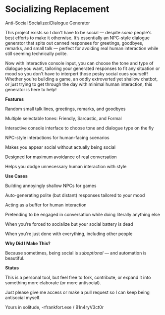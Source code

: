 # Socializing Replacement
Anti-Social Socializer/Dialogue Generator

This project exists so I don't have to be social — despite *some* people's best efforts to make it otherwise.
It’s essentially an NPC-style dialogue generator that spits out canned responses for greetings, goodbyes, remarks, and small talk — perfect for avoiding real human interaction while still seeming technically polite.

Now with interactive console input, you can choose the tone and type of dialogue you want, tailoring your generated responses to fit any situation or mood so you don't have to interpert those pesky social cues yourself! Whether you're building a game, an oddly extroverted yet shallow chatbot, or just trying to get through the day with minimal human interaction, this generator is here to help!

**Features**

  Random small talk lines, greetings, remarks, and goodbyes

  Multiple selectable tones: Friendly, Sarcastic, and Formal

  Interactive console interface to choose tone and dialogue type on the fly

  NPC-style interactions for human-facing scenarios

  Makes you appear social without actually being social

  Designed for maximum avoidance of real conversation

  Helps you dodge unnecessary human interaction with style

**Use Cases**

  Building annoyingly shallow NPCs for games 

  Auto-generating polite (but distant) responses tailored to your mood

  Acting as a buffer for human interaction

  Pretending to be engaged in conversation while doing literally anything else

  When you’re forced to socialize but your social battery is dead

  When you're just done with everything, including other people


**Why Did I Make This?**

  Because sometimes, being social is *suboptional* — and automation is beautiful.

**Status**

  This is a personal tool, but feel free to fork, contribute, or expand it into something more elaborate (or more antisocial).

  Just please give me access or make a pull request so I can keep being antisocial myself.

Yours in solitude,
  -rfrankfort.exe / B1n4ryV3ct0r
